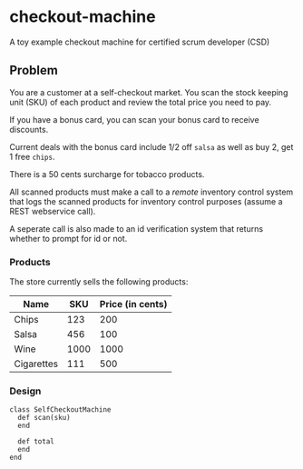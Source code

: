 # checkout-machine
A toy example checkout machine for certified scrum developer (CSD)

## Problem  

You are a customer at a self-checkout market. You scan the stock keeping unit (SKU) of each product and review the total price you need to pay.

If you have a bonus card, you can scan your bonus card to receive discounts.  

Current deals with the bonus card include 1/2 off `salsa` as well as buy 2, get 1 free `chips`.

There is a 50 cents surcharge for tobacco products.

All scanned products must make a call to a _remote_ inventory control system that logs the scanned products for inventory control purposes (assume a REST webservice call).  

A seperate call is also made to an id verification system that returns whether to prompt for id or not.  

### Products

The store currently sells the following products:

| Name  | SKU  | Price (in cents)    | 
|-------|------|-----------|
| Chips | 123  | 200  |
| Salsa | 456  | 100  |
| Wine  | 1000 | 1000 | 
| Cigarettes | 111 | 500 | 

### Design 
```
class SelfCheckoutMachine
  def scan(sku)
  end
  
  def total
  end
end
```
